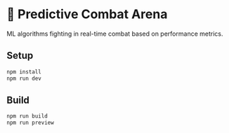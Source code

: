 # 🥊 Predictive Combat Arena

ML algorithms fighting in real-time combat based on performance metrics.

## Setup

```bash
npm install
npm run dev
```

## Build

```bash
npm run build
npm run preview
```